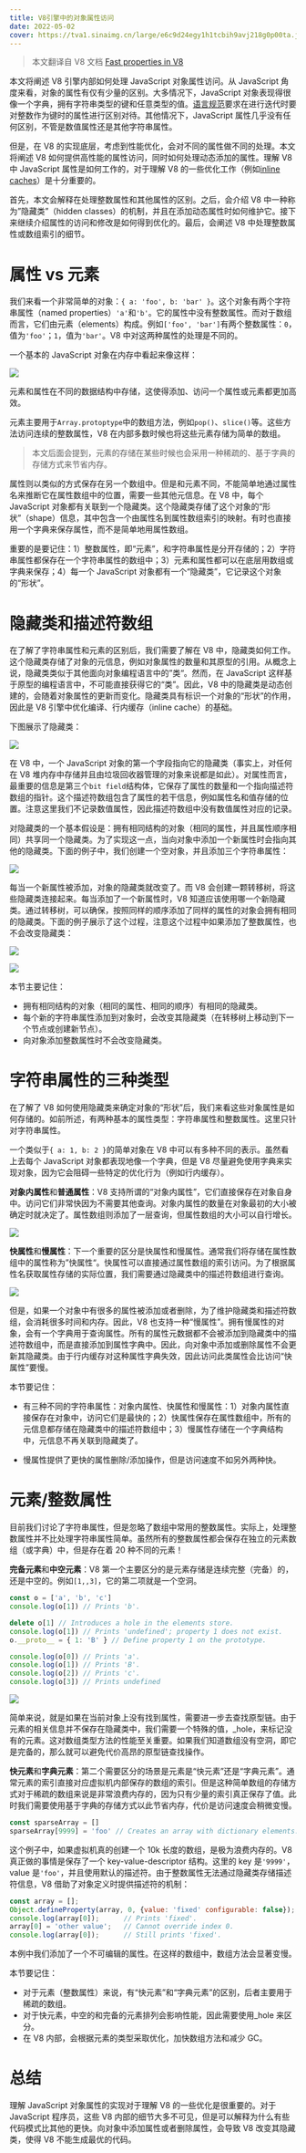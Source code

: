 ```yaml
---
title: V8引擎中的对象属性访问
date: 2022-05-02
cover: https://tva1.sinaimg.cn/large/e6c9d24egy1h1tcbih9avj218g0p00ta.jpg
---
```


> 本文翻译自 V8 文档 [Fast properties in V8](https://v8.dev/blog/fast-properties)

本文将阐述 V8 引擎内部如何处理 JavaScript 对象属性访问。从 JavaScript 角度来看，对象的属性有仅有少量的区别。大多情况下，JavaScript 对象表现得很像一个字典，拥有字符串类型的键和任意类型的值。[语言规范](https://tc39.es/ecma262/#sec-ordinaryownpropertykeys)要求在进行迭代时要对整数作为键时的属性进行区别对待。其他情况下，JavaScript 属性几乎没有任何区别，不管是数值属性还是其他字符串属性。

但是，在 V8 的实现底层，考虑到性能优化，会对不同的属性做不同的处理。本文将阐述 V8 如何提供高性能的属性访问，同时如何处理动态添加的属性。理解 V8 中 JavaScript 属性是如何工作的，对于理解 V8 的一些优化工作（例如[inline caches](https://mrale.ph/blog/2012/06/03/explaining-js-vms-in-js-inline-caches.html)）是十分重要的。

首先，本文会解释在处理整数属性和其他属性的区别。之后，会介绍 V8 中一种称为”隐藏类”（hidden classes）的机制，并且在添加动态属性时如何维护它。接下来继续介绍属性的访问和修改是如何得到优化的。最后，会阐述 V8 中处理整数属性或数组索引的细节。

# 属性 vs 元素

我们来看一个非常简单的对象：`{ a: 'foo', b: 'bar' }`。这个对象有两个字符串属性（named properties）`'a'`和`'b'`。它的属性中没有整数属性。而对于数组而言，它们由元素（elements）构成。例如`['foo', 'bar']`有两个整数属性：`0`，值为`'foo'`；`1`，值为`'bar'`。V8 中对这两种属性的处理是不同的。

一个基本的 JavaScript 对象在内存中看起来像这样：

![](https://tva1.sinaimg.cn/large/e6c9d24egy1h1td5hk28fj219o0e475q.jpg)

元素和属性在不同的数据结构中存储，这使得添加、访问一个属性或元素都更加高效。

元素主要用于`Array.protoptype`中的数组方法，例如`pop()`、`slice()`等。这些方法访问连续的整数属性，V8 在内部多数时候也将这些元素存储为简单的数组。

> 本文后面会提到，元素的存储在某些时候也会采用一种稀疏的、基于字典的存储方式来节省内存。

属性则以类似的方式保存在另一个数组中。但是和元素不同，不能简单地通过属性名来推断它在属性数组中的位置，需要一些其他元信息。在 V8 中，每个 JavaScript 对象都有关联到一个隐藏类。这个隐藏类存储了这个对象的“形状”（shape）信息，其中包含一个由属性名到属性数组索引的映射。有时也直接用一个字典来保存属性，而不是简单地用属性数组。

重要的是要记住：1）整数属性，即“元素”，和字符串属性是分开存储的；2）字符串属性都保存在一个字符串属性的数组中；3）元素和属性都可以在底层用数组或字典来保存；4）每一个 JavaScript 对象都有一个“隐藏类”，它记录这个对象的“形状”。

# 隐藏类和描述符数组

在了解了字符串属性和元素的区别后，我们需要了解在 V8 中，隐藏类如何工作。这个隐藏类存储了对象的元信息，例如对象属性的数量和其原型的引用。从概念上说，隐藏类类似于其他面向对象编程语言中的”类“。然而，在 JavaScript 这样基于原型的编程语言中，不可能直接获得它的“类”。因此，V8 中的隐藏类是动态创建的，会随着对象属性的更新而变化。隐藏类具有标识一个对象的“形状”的作用，因此是 V8 引擎中优化编译、行内缓存（inline cache）的基础。

下图展示了隐藏类：

![](https://tva1.sinaimg.cn/large/e6c9d24egy1h1te35cicmj21wq0lm41d.jpg)

在 V8 中，一个 JavaScript 对象的第一个字段指向它的隐藏类（事实上，对任何在 V8 堆内存中存储并且由垃圾回收器管理的对象来说都是如此）。对属性而言，最重要的信息是第三个`bit field`结构体，它保存了属性的数量和一个指向描述符数组的指针。这个描述符数组包含了属性的若干信息，例如属性名和值存储的位置。注意这里我们不记录数值属性，因此描述符数组中没有数值属性对应的记录。

对隐藏类的一个基本假设是：拥有相同结构的对象（相同的属性，并且属性顺序相同）共享同一个隐藏类。为了实现这一点，当向对象中添加一个新属性时会指向其他的隐藏类。下面的例子中，我们创建一个空对象，并且添加三个字符串属性：

![](https://tva1.sinaimg.cn/large/e6c9d24egy1h1teg6pb19j21v20u00wl.jpg)

每当一个新属性被添加，对象的隐藏类就改变了。而 V8 会创建一颗转移树，将这些隐藏类连接起来。每当添加了一个新属性时，V8 知道应该使用哪一个新隐藏类。通过转移树，可以确保，按照同样的顺序添加了同样的属性的对象会拥有相同的隐藏类。下面的例子展示了这个过程，注意这个过程中如果添加了整数属性，也不会改变隐藏类：

![](https://tva1.sinaimg.cn/large/e6c9d24egy1h1temhkpjpj21ws07mq46.jpg)

![](https://tva1.sinaimg.cn/large/e6c9d24egy1h1tep04jokj21x20egwgv.jpg)

本节主要记住：

- 拥有相同结构的对象（相同的属性、相同的顺序）有相同的隐藏类。
- 每个新的字符串属性添加到对象时，会改变其隐藏类（在转移树上移动到下一个节点或创建新节点）。
- 向对象添加整数属性时不会改变隐藏类。

# 字符串属性的三种类型

在了解了 V8 如何使用隐藏类来确定对象的“形状”后，我们来看这些对象属性是如何存储的。如前所述，有两种基本的属性类型：字符串属性和整数属性。这里只针对字符串属性。

一个类似于`{ a: 1, b: 2 }`的简单对象在 V8 中可以有多种不同的表示。虽然看上去每个 JavaScript 对象都表现地像一个字典，但是 V8 尽量避免使用字典来实现对象，因为它会阻碍一些特定的优化行为（例如行内缓存）。

**对象内属性**和**普通属性**：V8 支持所谓的“对象内属性”，它们直接保存在对象自身中。访问它们非常快因为不需要其他查询。对象内属性的数量在对象最初的大小被确定时就决定了。属性数组则添加了一层查询，但属性数组的大小可以自行增长。

![](https://tva1.sinaimg.cn/large/e6c9d24egy1h1tf15i0ytj21wg0lu77t.jpg)

**快属性**和**慢属性**：下一个重要的区分是快属性和慢属性。通常我们将存储在属性数组中的属性称为”快属性“。快属性可以直接通过属性数组的索引访问。为了根据属性名获取属性存储的实际位置，我们需要通过隐藏类中的描述符数组进行查询。

![](https://tva1.sinaimg.cn/large/e6c9d24egy1h1tff1azbxj21wo0sogr0.jpg)

但是，如果一个对象中有很多的属性被添加或者删除，为了维护隐藏类和描述符数组，会消耗很多时间和内存。因此，V8 也支持一种“慢属性”。拥有慢属性的对象，会有一个字典用于查询属性。所有的属性元数据都不会被添加到隐藏类中的描述符数组中，而是直接添加到属性字典中。因此，向对象中添加或删除属性不会更新其隐藏类。由于行内缓存对这种属性字典失效，因此访问此类属性会比访问“快属性”要慢。

本节要记住：

- 有三种不同的字符串属性：对象内属性、快属性和慢属性：1）对象内属性直接保存在对象中，访问它们是最快的；2）快属性保存在属性数组中，所有的元信息都存储在隐藏类中的描述符数组中；3）慢属性存储在一个字典结构中，元信息不再关联到隐藏类了。

- 慢属性提供了更快的属性删除/添加操作，但是访问速度不如另外两种快。

# 元素/整数属性

目前我们讨论了字符串属性，但是忽略了数组中常用的整数属性。实际上，处理整数属性并不比处理字符串属性简单。虽然所有的整数属性都会保存在独立的元素数组（或字典）中，但是存在着 20 种不同的元素！

**完备元素**和**中空元素**：V8 第一个主要区分的是元素存储是连续完整（完备）的，还是中空的。例如`[1,,3]`，它的第二项就是一个空洞。

```jsx
const o = ['a', 'b', 'c']
console.log(o[1]) // Prints 'b'.

delete o[1] // Introduces a hole in the elements store.
console.log(o[1]) // Prints 'undefined'; property 1 does not exist.
o.__proto__ = { 1: 'B' } // Define property 1 on the prototype.

console.log(o[0]) // Prints 'a'.
console.log(o[1]) // Prints 'B'.
console.log(o[2]) // Prints 'c'.
console.log(o[3]) // Prints undefined
```

![](https://tva1.sinaimg.cn/large/e6c9d24egy1h1tg6pzq94j21no0u0tat.jpg)

简单来说，就是如果在当前对象上没有找到属性，需要进一步去查找原型链。由于元素的相关信息并不保存在隐藏类中，我们需要一个特殊的值，\_hole，来标记没有的元素。这对数组类型方法的性能至关重要。如果我们知道数组没有空洞，即它是完备的，那么就可以避免代价高昂的原型链查找操作。

**快元素**和**字典元素**：第二个需要区分的场景是元素是“快元素”还是“字典元素”。通常元素的索引直接对应虚拟机内部保存的数组的索引。但是这种简单数组的存储方式对于稀疏的数组来说是非常浪费内存的，因为只有少量的索引真正保存了值。此时我们需要使用基于字典的存储方式以此节省内存，代价是访问速度会稍微变慢。

```jsx
const sparseArray = []
sparseArray[9999] = 'foo' // Creates an array with dictionary elements.
```

这个例子中，如果虚拟机真的创建一个 10k 长度的数组，是极为浪费内存的。V8 真正做的事情是保存了一个 key-value-descriptor 结构。这里的 key 是`'9999'`，value 是`'foo'`，并且使用默认的描述符。由于整数属性无法通过隐藏类存储描述符信息，V8 借助了对象定义时提供描述符的机制：

```jsx
const array = [];
Object.defineProperty(array, 0, {value: 'fixed' configurable: false});
console.log(array[0]);      // Prints 'fixed'.
array[0] = 'other value';   // Cannot override index 0.
console.log(array[0]);      // Still prints 'fixed'.
```

本例中我们添加了一个不可编辑的属性。在这样的数组中，数组方法会显著变慢。

本节要记住：

- 对于元素（整数属性）来说，有“快元素”和“字典元素”的区别，后者主要用于稀疏的数组。
- 对于快元素，中空的和完备的元素排列会影响性能，因此需要使用\_hole 来区分。
- 在 V8 内部，会根据元素的类型采取优化，加快数组方法和减少 GC。

# 总结

理解 JavaScript 对象属性的实现对于理解 V8 的一些优化是很重要的。对于 JavaScript 程序员，这些 V8 内部的细节大多不可见，但是可以解释为什么有些代码模式比其他的更快。向对象中添加属性或者删除属性，会导致 V8 改变其隐藏类，使得 V8 不能生成最优的代码。
